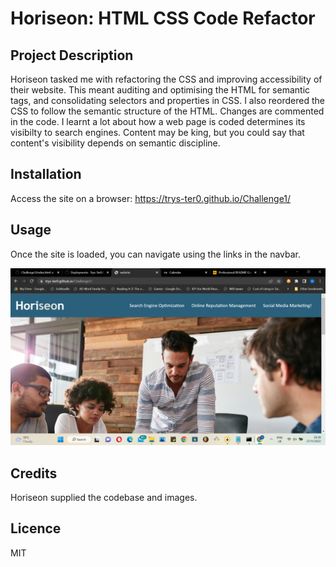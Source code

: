 # Horiseon: HTML CSS Code Refactor

## Project Description
Horiseon tasked me with refactoring the CSS and improving accessibility of their website. This meant auditing and optimising the HTML for semantic tags, and consolidating selectors and properties in CSS. I also reordered the CSS to follow the semantic structure of the HTML. Changes are commented in the code. I learnt a lot about how a web page is coded determines its visibilty to search engines. Content may be king, but you could say that content's visibility depends on semantic discipline.
 
## Installation

Access the site on a browser: https://trys-ter0.github.io/Challenge1/

## Usage

Once the site is loaded, you can navigate using the links in the navbar.

![screenshot1](assets/images/Screenshot1.png)

## Credits

Horiseon supplied the codebase and images.

## Licence

MIT
